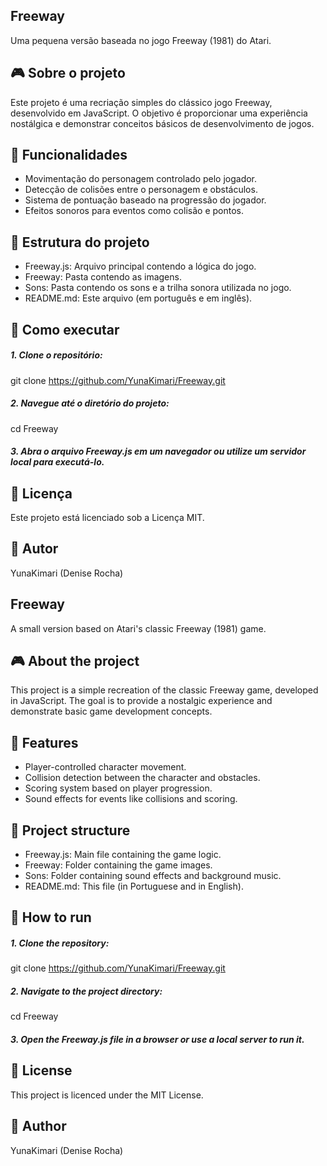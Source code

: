## Freeway
Uma pequena versão baseada no jogo Freeway (1981) do Atari.

## 🎮 Sobre o projeto
Este projeto é uma recriação simples do clássico jogo Freeway, desenvolvido em JavaScript. O objetivo é proporcionar uma experiência nostálgica e demonstrar conceitos básicos de desenvolvimento de jogos.

## 🔧 Funcionalidades
- Movimentação do personagem controlado pelo jogador.
- Detecção de colisões entre o personagem e obstáculos.
- Sistema de pontuação baseado na progressão do jogador.
- Efeitos sonoros para eventos como colisão e pontos.

## 📁 Estrutura do projeto
- Freeway.js: Arquivo principal contendo a lógica do jogo.
- Freeway: Pasta contendo as imagens.
- Sons: Pasta contendo os sons e a trilha sonora utilizada no jogo.
- README.md: Este arquivo (em português e em inglês).

## 🚀 Como executar
##### 1. Clone o repositório:

git clone https://github.com/YunaKimari/Freeway.git

##### 2. Navegue até o diretório do projeto:

cd Freeway

##### 3. Abra o arquivo Freeway.js em um navegador ou utilize um servidor local para executá-lo.

## 📄 Licença
Este projeto está licenciado sob a Licença MIT.

## 👤 Autor
YunaKimari (Denise Rocha)

## Freeway
A small version based on Atari's classic Freeway (1981) game.

## 🎮 About the project
This project is a simple recreation of the classic Freeway game, developed in JavaScript. The goal is to provide a nostalgic experience and demonstrate basic game development concepts.

## 🔧 Features
- Player-controlled character movement.
- Collision detection between the character and obstacles.
- Scoring system based on player progression.
- Sound effects for events like collisions and scoring.

## 📁 Project structure
- Freeway.js: Main file containing the game logic.
- Freeway: Folder containing the game images.
- Sons: Folder containing sound effects and background music.
- README.md: This file (in Portuguese and in English).

## 🚀 How to run
##### 1. Clone the repository:

git clone https://github.com/YunaKimari/Freeway.git

##### 2. Navigate to the project directory:

cd Freeway

##### 3. Open the Freeway.js file in a browser or use a local server to run it.

## 📄 License
This project is licenced under the MIT License.

## 👤 Author
YunaKimari (Denise Rocha)
